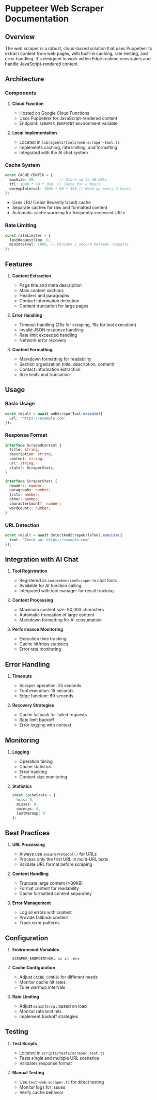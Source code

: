 # Puppeteer Web Scraper Documentation

## Overview

The web scraper is a robust, cloud-based solution that uses Puppeteer to extract content from web pages, with built-in caching, rate limiting, and error handling. It's designed to work within Edge runtime constraints and handle JavaScript-rendered content.

## Architecture

### Components

1. **Cloud Function**
   - Hosted on Google Cloud Functions
   - Uses Puppeteer for JavaScript-rendered content
   - Endpoint: `SCRAPER_ENDPOINT` environment variable

2. **Local Implementation**
   - Located in `lib/agents/tools/web-scraper-tool.ts`
   - Implements caching, rate limiting, and formatting
   - Integrated with the AI chat system

### Cache System

```typescript
const CACHE_CONFIG = {
  maxSize: 50,           // Store up to 50 URLs
  ttl: 1000 * 60 * 360, // Cache for 6 hours
  warmupInterval: 1000 * 60 * 180 // Warm up every 3 hours
};
```

- Uses LRU (Least Recently Used) cache
- Separate caches for raw and formatted content
- Automatic cache warming for frequently accessed URLs

### Rate Limiting

```typescript
const rateLimiter = {
  lastRequestTime: 0,
  minInterval: 1000, // Minimum 1 second between requests
};
```

## Features

1. **Content Extraction**
   - Page title and meta description
   - Main content sections
   - Headers and paragraphs
   - Contact information detection
   - Content truncation for large pages

2. **Error Handling**
   - Timeout handling (25s for scraping, 15s for tool execution)
   - Invalid JSON response handling
   - Rate limit exceeded handling
   - Network error recovery

3. **Content Formatting**
   - Markdown formatting for readability
   - Section organization (title, description, content)
   - Contact information extraction
   - Size limits and truncation

## Usage

### Basic Usage

```typescript
const result = await webScraperTool.execute({ 
  url: 'https://example.com' 
});
```

### Response Format

```typescript
interface ScrapedContent {
  title: string;
  description: string;
  content: string;
  url: string;
  stats?: ScraperStats;
}

interface ScraperStats {
  headers: number;
  paragraphs: number;
  lists: number;
  other: number;
  characterCount?: number;
  wordCount?: number;
}
```

### URL Detection

```typescript
const result = await detectAndScrapeUrlsTool.execute({
  text: 'Check out https://example.com'
});
```

## Integration with AI Chat

1. **Tool Registration**
   - Registered as `comprehensiveScraper` in chat tools
   - Available for AI function calling
   - Integrated with tool manager for result tracking

2. **Content Processing**
   - Maximum content size: 80,000 characters
   - Automatic truncation of large content
   - Markdown formatting for AI consumption

3. **Performance Monitoring**
   - Execution time tracking
   - Cache hit/miss statistics
   - Error rate monitoring

## Error Handling

1. **Timeouts**
   - Scraper operation: 25 seconds
   - Tool execution: 15 seconds
   - Edge function: 60 seconds

2. **Recovery Strategies**
   - Cache fallback for failed requests
   - Rate limit backoff
   - Error logging with context

## Monitoring

1. **Logging**
   - Operation timing
   - Cache statistics
   - Error tracking
   - Content size monitoring

2. **Statistics**
   ```typescript
   const cacheStats = {
     hits: 0,
     misses: 0,
     warmups: 0,
     lastWarmup: 0
   };
   ```

## Best Practices

1. **URL Processing**
   - Always use `ensureProtocol()` for URLs
   - Process only the first URL in multi-URL texts
   - Validate URL format before scraping

2. **Content Handling**
   - Truncate large content (>80KB)
   - Format content for readability
   - Cache formatted content separately

3. **Error Management**
   - Log all errors with context
   - Provide fallback content
   - Track error patterns

## Configuration

1. **Environment Variables**
   ```env
   SCRAPER_ENDPOINT=URL is in .env
   ```

2. **Cache Configuration**
   - Adjust `CACHE_CONFIG` for different needs
   - Monitor cache hit rates
   - Tune warmup intervals

3. **Rate Limiting**
   - Adjust `minInterval` based on load
   - Monitor rate limit hits
   - Implement backoff strategies

## Testing

1. **Test Scripts**
   - Located in `scripts/tests/scraper.test.ts`
   - Tests single and multiple URL scenarios
   - Validates response format

2. **Manual Testing**
   - Use `test-web-scraper.ts` for direct testing
   - Monitor logs for issues
   - Verify cache behavior
